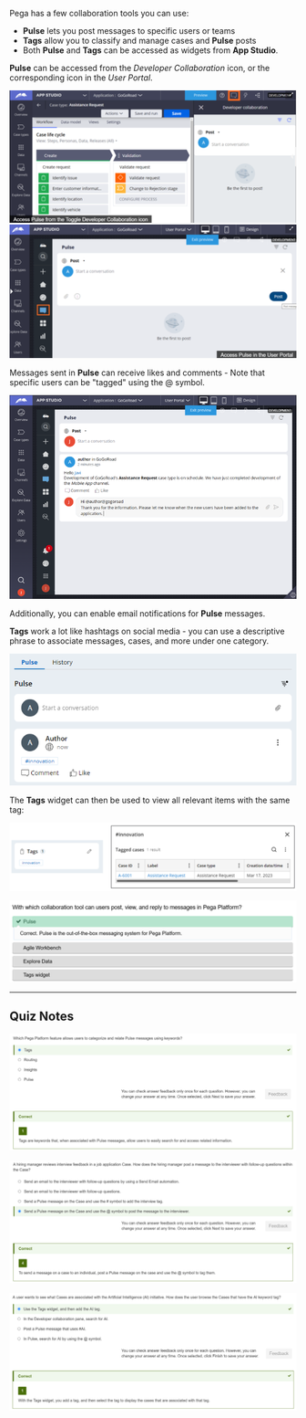 Pega has a few collaboration tools you can use:
 - **Pulse** lets you post messages to specific users or teams
 - **Tags** allow you to classify and manage cases and **Pulse** posts
 - Both **Pulse** and **Tags** can be accessed as widgets from **App Studio**.

**Pulse** can be accessed from the *Developer Collaboration* icon, or the corresponding icon in the *User Portal*.

![](attachments/Pasted%20image%2020250608122341.png)
![](attachments/Pasted%20image%2020250608122444.png)

Messages sent in **Pulse** can receive likes and comments - Note that specific users can be "tagged" using the @ symbol.

![](attachments/Pasted%20image%2020250608122549.png)

Additionally, you can enable email notifications for **Pulse** messages.

**Tags** work a lot like hashtags on social media - you can use a descriptive phrase to associate messages, cases, and more under one category.

![](attachments/Pasted%20image%2020250608122753.png)

The **Tags** widget can then be used to view all relevant items with the same tag:

![](attachments/Pasted%20image%2020250608122821.png)

![](attachments/Pasted%20image%2020250608122834.png)

---

## Quiz Notes

![](attachments/Pasted%20image%2020250608122859.png)

![](attachments/Pasted%20image%2020250608122943.png)

![](attachments/Pasted%20image%2020250608123044.png)
